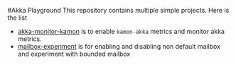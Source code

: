 #Akka Playground
This repository contains multiple simple projects. Here is the list
 
- [akka-monitor-kamon](./akka-monitor-kamon) is to enable `kamon-akka` metrics and monitor akka metrics. 
- [mailbox-experiment](./mailbox-experiment) is for enabling and disabling non default mailbox and experiment with bounded mailbox